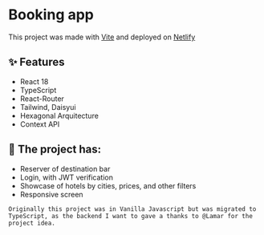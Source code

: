 # Booking app

This project was made with [Vite](https://vitejs.dev) and deployed on [Netlify](https://netlify.com/)

## ✨ Features
- React 18
- TypeScript
- React-Router
- Tailwind, Daisyui 
- Hexagonal Arquitecture
- Context API
## 

## 📝 The project has:
- Reserver of destination bar
- Login, with JWT verification 
- Showcase of hotels by cities, prices, and other filters
- Responsive screen

``Originally this project was in Vanilla Javascript but was migrated to TypeScript, as the backend
I want to gave a thanks to @Lamar for the project idea.``
